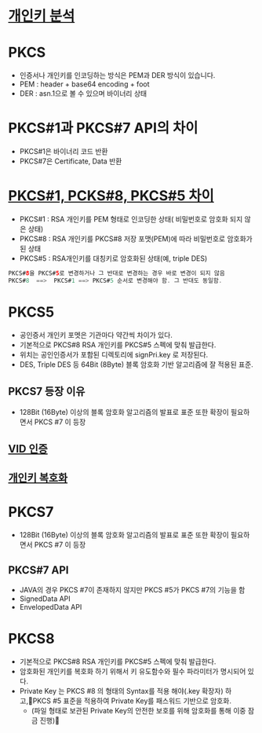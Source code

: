 # [개인키 분석](https://m.blog.naver.com/PostView.nhn?blogId=miku77&logNo=80175213138&proxyReferer=https:%2F%2Fwww.google.com%2F)

# PKCS
* 인증서나 개인키를 인코딩하는 방식은 PEM과 DER 방식이 있습니다.
* PEM :  header + base64 encoding + foot
* DER :  asn.1으로 볼 수 있으며 바이너리 상태

# PKCS#1과 PKCS#7 API의 차이
* PKCS#1은 바이너리 코드 반환
* PKCS#7은 Certificate, Data 반환

# [PKCS#1, PCKS#8, PKCS#5 차이](https://tocgic.tistory.com/m/183)
* PKCS#1 : RSA 개인키를 PEM 형태로 인코딩한 상태( 비밀번호로 암호화 되지 않은 상태)
* PKCS#8 : RSA 개인키를 PKCS#8 저장 포맷(PEM)에 따라 비밀번호로 암호화가 된 상태
* PKCS#5 : RSA개인키를 대칭키로 암호화된 상태(예, triple DES)
```java
PKCS#8을 PKCS#5로 변경하거나 그 반대로 변경하는 경우 바로 변경이 되지 않음
PKCS#8  ==>  PKCS#1 ==> PKCS#5 순서로 변경해야 함. 그 반대도 동일함.
```

# PKCS5
* 공인증서 개인키 포멧은 기관마다 약간씩 차이가 있다.
* 기본적으로 PKCS#8 RSA 개인키를 PKCS#5 스펙에 맞춰 발급한다.
* 위치는 공인인증서가 포함된 디렉토리에 signPri.key 로 저장된다.
* DES, Triple DES 등 64Bit (8Byte) 블록 암호화 기반 알고리즘에 잘 적용된 표준.

## PKCS7 등장 이유
* 128Bit (16Byte) 이상의 블록 암호화 알고리즘의 발표로 표준 또한 확장이 필요하면서 PKCS #7 이 등장

## [VID 인증](https://m.blog.naver.com/PostView.nhn?blogId=miku77&logNo=80175982388&proxyReferer=https:%2F%2Fwww.google.com%2F)

## [개인키 복호화](https://m.blog.naver.com/PostView.nhn?blogId=miku77&logNo=80175213138&proxyReferer=https:%2F%2Fwww.google.com%2F)

# PKCS7
* 128Bit (16Byte) 이상의 블록 암호화 알고리즘의 발표로 표준 또한 확장이 필요하면서 PKCS #7 이 등장


## PKCS#7 API
* JAVA의 경우 PKCS #7이 존재하지 않지만 PKCS #5가 PKCS #7의 기능을 함
* SignedData API
* EnvelopedData API


# PKCS8
* 기본적으로 PKCS#8 RSA 개인키를 PKCS#5 스펙에 맞춰 발급한다.
 * 암호화된 개인키를 복호화 하기 위해서 키 유도함수와 필수 파라미터가 명시되어 있다.
* Private Key 는 PKCS #8 의 형태의 Syntax를 적용 해야(.key 확장자) 하고,PKCS #5 표준을 적용하여 Private Key를 패스워드 기반으로 암호화.
  * (파일 형태로 보관된 Private Key의 안전한 보호를 위해 암호화를 통해 이중 잠금 진행) 
